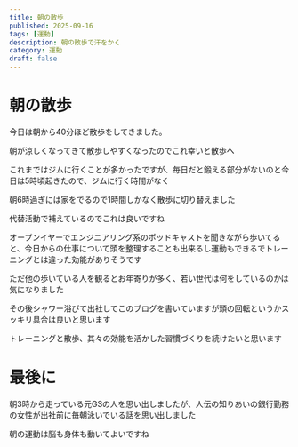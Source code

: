 ```yaml
---
title: 朝の散歩
published: 2025-09-16
tags: [運動]
description: 朝の散歩で汗をかく
category: 運動
draft: false
---
```

# 朝の散歩

今日は朝から40分ほど散歩をしてきました。

朝が涼しくなってきて散歩しやすくなったのでこれ幸いと散歩へ

これまではジムに行くことが多かったですが、毎日だと鍛える部分がないのと今日は5時頃起きたので、ジムに行く時間がなく

朝6時過ぎには家をでるので1時間しかなく散歩に切り替えました

代替活動で補えているのでこれは良いですね

オープンイヤーでエンジニアリング系のポッドキャストを聞きながら歩いてると、今日からの仕事について頭を整理することも出来るし運動もできるでトレーニングとは違った効能がありそうです

ただ他の歩いている人を観るとお年寄りが多く、若い世代は何をしているのかは気になりました

その後シャワー浴びて出社してこのブログを書いていますが頭の回転というかスッキリ具合は良いと思います

トレーニングと散歩、其々の効能を活かした習慣づくりを続けたいと思います

# 最後に

朝3時から走っている元GSの人を思い出しましたが、人伝の知りあいの銀行勤務の女性が出社前に毎朝泳いでいる話を思い出しました

朝の運動は脳も身体も動いてよいですね　　
